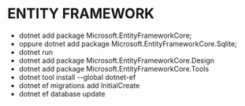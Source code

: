 # ENTITY FRAMEWORK

- dotnet add package Microsoft.EntityFrameworkCore;
- oppure dotnet add package Microsoft.EntityFrameworkCore.Sqlite;
- dotnet run
- dotnet add package Microsoft.EntityFrameworkCore.Design
- dotnet add package Microsoft.EntityFrameworkCore.Tools
- dotnet tool install --global dotnet-ef
- dotnet ef migrations add InitialCreate
- dotnet ef database update
